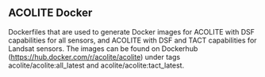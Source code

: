 ## ACOLITE Docker
Dockerfiles that are used to generate Docker images for ACOLITE with DSF capabilities for all sensors, and ACOLITE with DSF and TACT capabilities for Landsat sensors. The images can be found on Dockerhub (https://hub.docker.com/r/acolite/acolite) under tags acolite/acolite:all_latest and acolite/acolite:tact_latest. 
